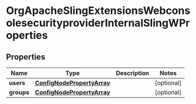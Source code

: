 

# OrgApacheSlingExtensionsWebconsolesecurityproviderInternalSlingWProperties

## Properties

Name | Type | Description | Notes
------------ | ------------- | ------------- | -------------
**users** | [**ConfigNodePropertyArray**](ConfigNodePropertyArray.md) |  |  [optional]
**groups** | [**ConfigNodePropertyArray**](ConfigNodePropertyArray.md) |  |  [optional]



